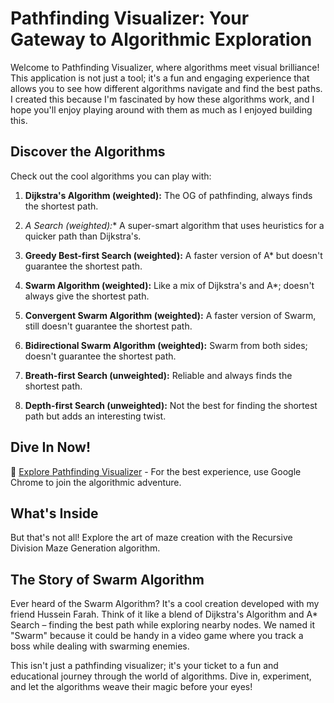 # Pathfinding Visualizer: Your Gateway to Algorithmic Exploration

Welcome to Pathfinding Visualizer, where algorithms meet visual brilliance! This application is not just a tool; it's a fun and engaging experience that allows you to see how different algorithms navigate and find the best paths. I created this because I'm fascinated by how these algorithms work, and I hope you'll enjoy playing around with them as much as I enjoyed building this.

## Discover the Algorithms

Check out the cool algorithms you can play with:

1. **Dijkstra's Algorithm (weighted):** The OG of pathfinding, always finds the shortest path.
  
2. **A* Search (weighted):** A super-smart algorithm that uses heuristics for a quicker path than Dijkstra's.

3. **Greedy Best-first Search (weighted):** A faster version of A* but doesn't guarantee the shortest path.

4. **Swarm Algorithm (weighted):** Like a mix of Dijkstra's and A*; doesn't always give the shortest path.

5. **Convergent Swarm Algorithm (weighted):** A faster version of Swarm, still doesn't guarantee the shortest path.

6. **Bidirectional Swarm Algorithm (weighted):** Swarm from both sides; doesn't guarantee the shortest path.

7. **Breath-first Search (unweighted):** Reliable and always finds the shortest path.

8. **Depth-first Search (unweighted):** Not the best for finding the shortest path but adds an interesting twist.

## Dive In Now!
🚀 [Explore Pathfinding Visualizer](https://cool-hummingbird-79a280.netlify.app/) - For the best experience, use Google Chrome to join the algorithmic adventure.

## What's Inside

But that's not all! Explore the art of maze creation with the Recursive Division Maze Generation algorithm.

## The Story of Swarm Algorithm

Ever heard of the Swarm Algorithm? It's a cool creation developed with my friend Hussein Farah. Think of it like a blend of Dijkstra's Algorithm and A* Search – finding the best path while exploring nearby nodes. We named it "Swarm" because it could be handy in a video game where you track a boss while dealing with swarming enemies.

This isn't just a pathfinding visualizer; it's your ticket to a fun and educational journey through the world of algorithms. Dive in, experiment, and let the algorithms weave their magic before your eyes!
